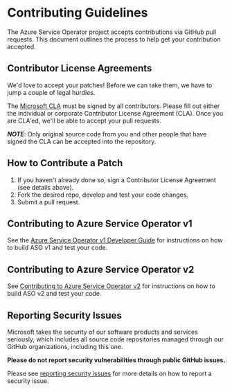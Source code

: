 # Contributing Guidelines

The Azure Service Operator project accepts contributions via GitHub pull requests. This document outlines the process to help get your contribution accepted.

## Contributor License Agreements

We'd love to accept your patches! Before we can take them, we have to jump a
couple of legal hurdles.

The [Microsoft CLA](https://cla.microsoft.com/) must be signed by all contributors. Please fill out either the individual or corporate Contributor License Agreement (CLA). Once you are CLA'ed, we'll be able to accept your pull requests.

***NOTE***: Only original source code from you and other people that have signed the CLA can be accepted into the repository.

## How to Contribute a Patch

1. If you haven't already done so, sign a Contributor License Agreement (see details above).
2. Fork the desired repo, develop and test your code changes.
3. Submit a pull request.


## Contributing to Azure Service Operator v1
See the [Azure Service Operator v1 Developer Guide](/docs/v1/howto/development.md) for instructions on how to build ASO v1 and test your code.

## Contributing to Azure Service Operator v2
See [Contributing to Azure Service Operator v2](https://azure.github.io/azure-service-operator/contributing/) for instructions on how to build ASO v2 and test your code.

## Reporting Security Issues

Microsoft takes the security of our software products and services seriously, which includes all source code repositories managed through our GitHub organizations, including this one.

**Please do not report security vulnerabilities through public GitHub issues.**

Please see [reporting security issues](/SECURITY.md#reporting-security-issues) for more details on how to report a security issue.
